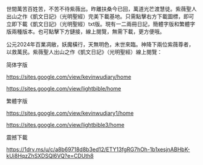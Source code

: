 世間萬苦百姓苦，不苦不待紫薇出。昨離扶桑今已回，萬道光芒渡慧徒。紫薇聖人出山之作《凱文日記》（光明聖經）完美下載基地。只需點擊右方下載圖標，即可立即下載《凱文日記》（光明聖經）txt版。現有一二兩冊日記，簡體字版和繁體字版兩種版本。也可點擊下方鏈接，線上閱覽，無需下載，更方便哦。
<!---
kevin771111/kevin771111 is a ✨ special ✨ repository because its `README.md` (this file) appears on your GitHub profile.
You can click the Preview link to take a look at your changes.
--->
公元2024年百業凋敝，妖魔橫行，天無明色，末世來臨。神降下兩位紫薇尊者，以救萬民。紫薇聖人出山之作《凱文日記》（光明聖經）線上閱覽：

简体字版

https://sites.google.com/view/kevinwudiary/home

https://sites.google.com/view/lightbible/home

繁體字版 

https://sites.google.com/view/kevinwudiary1/home

https://sites.google.com/view/lightbible3/home

震撼下載 

https://1drv.ms/u/c/a8b69718d8b3ed12/ETY13fgRG7hOh-1b1xesjnABHbK-kUi8HqzZhSXDSQl6VQ?e=CDUth8

